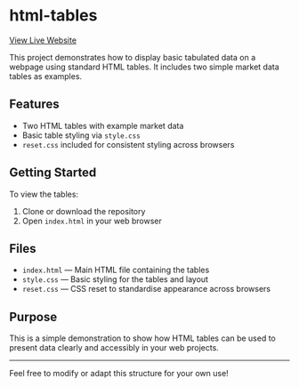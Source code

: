 # html-tables

[View Live Website](https://jordan-bruno.github.io/html-tables/)

This project demonstrates how to display basic tabulated data on a webpage using standard HTML tables. It includes two simple market data tables as examples.

## Features

- Two HTML tables with example market data
- Basic table styling via `style.css`
- `reset.css` included for consistent styling across browsers

## Getting Started

To view the tables:

1. Clone or download the repository
2. Open `index.html` in your web browser

## Files

- `index.html` — Main HTML file containing the tables
- `style.css` — Basic styling for the tables and layout
- `reset.css` — CSS reset to standardise appearance across browsers

## Purpose

This is a simple demonstration to show how HTML tables can be used to present data clearly and accessibly in your web projects.

---

Feel free to modify or adapt this structure for your own use!
